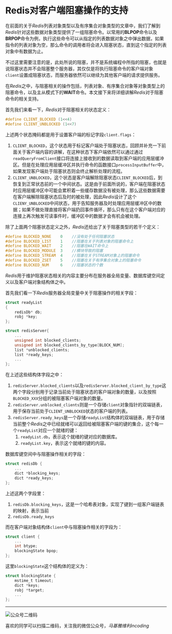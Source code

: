 # Redis对客户端阻塞操作的支持
在前面的关于*Redis*列表对象类型以及有序集合对象类型的文章中，我们了解到*Redis*针对这些数据对象类型提供了一组阻塞命令。以常用的**BLPOP**命令以及**BRPOP**命令为例，执行这些命令可以从指定的列表数据对象之中弹出数据，如果指令的列表对象为空，那么命令的调用者将会进入阻塞状态，直到这个指定的列表对象中有数据为止。

不过这里需要注意的是，此处所说的阻塞，并不是系统编程中所指的阻塞，也就是说阻塞状态并不会阻塞整个服务器，其仅仅是将执行阻塞命令的客户端对象`client`设置成阻塞状态，而服务器依然可以继续为其他客户端的请求提供服务。

在*Redis*之中，与阻塞相关的操作包括，列表对象、有序集合对象等对象类型上的阻塞命令，以及主从模式下的**WAIT**命令。本文接下来将详细讲解*Redis*对于阻塞命令的相关支持。

首先我们来看一下，*Redis*对于阻塞相关的状态定义：
```c
#define CLIENT_BLOCKED (1<<4)
#define CLIENT_UNBLOCKED (1<<7)
```
上述两个状态掩码都是用于设置客户端的标记字段`client.flags`：
1. `CLIENT_BLOCKED`，这个状态用于标记客户端处于阻塞状态，回顾并补充一下前面关于客户端内容的讲解，在这种状态下客户端依然可以通过通过`readQueryFromClient`接口将连接上接收到的数据读取到客户端的应用层缓冲区。但是在处理应用层缓冲区并执行命令的函数接口`processInputBuffer`中，如果发现客户端处于阻塞状态则会终止解析处理的流程。
1. `CLIENT_UNBLOCKED`，这个状态是客户端解除阻塞状态`CLIENT_BLOCKED`后，到恢复到正常状态前的一个中间状态。这是由于前面所说的，客户端在阻塞状态时应用层缓冲区中可能会累积着一些缓存数据没有被处理，那么这些数据需要在客户端解除阻塞状态后及时的被处理，因此*Redis*设计了这个`CLIENY_UNBLOCKED`中间状态，用于告知服务器及时处理应用层缓冲区中的数据；如果不做处理直接将客户端扔回事件循环，那么只有在这个客户端对应的连接上再次触发可读事件时，缓冲区中的数据才会有机会被处理。

除了上面两个阻塞状态定义之外，*Redis*还给出了关于阻塞类型的若干个定义：
```c
#define BLOCKED_NONE    0    //没有处于任何阻塞状态
#define BLOCKED_LIST    1    //阻塞在关于列表对象的阻塞命令上
#define BLOCKED_WAIT    2    //阻塞在WAIT命令上
#define BLOCKED_MODULE  3    //模块导致的阻塞
#define BLOCKED_STREAM  4    //阻塞在关于STREAM对象上的阻塞命令
#define BLOCKED_ZSET    5    //阻塞在关于有序集合对象上的阻塞命令
#define BLOCKED_NUM     6    //阻塞状态的个数
```

*Redis*用于维护阻塞状态相关的内容主要分布在服务器全局变量、数据库键空间定义以及客户端对象结构体之中。

首先我们看一下*Redis*服务器全局变量中关于阻塞操作的相关字段：
```c
struct readyList
{
    redisDb* db;
    robj *key;
};

struct redisServer{
    ...
    unsigned int blocked_clients;
    unsigned int blocked_clients_by_type[BLOCK_NUM];
    list *unblocked_clients;
    list *ready_keys;
    ...
};
```
在上述这些结构体字段之中：
1. `redisServer.blocked_clients`以及`redisServer.blocked_client_by_type`这两个字段分别用于记录当前处于阻塞状态的客户端对象的数量，以及按照`BLOCKED_XXX`分组的被阻塞客户端对象的数量。
1. `redisServer.unblocked_clients`则是一个存储`client`对象指针的双端链表，用于保存当前处于`CLIENT_UNBLOCKED`状态的客户端的列表。
1. `redisServer.ready_keys`是一个存储`readyList`结构体的双端链表，用于存储当前整个*Redis*之中已经就绪可以返回给被阻塞客户端的键的集合，这个每一个`readyList`对应一个就绪的键：
    1. `readyList.db`，表示这个就绪的键对应的数据库。
    1. `readyList.key`，表示这个就绪的键的内容。

数据库键空间中与阻塞操作相关的字段：
```c
struct redisDb {
    ...
    dict *blocking_keys;
    dict *ready_keys;
};
```
上述这两个字段里：
1. `redisDb.blocking_keys`，这是一个哈希表对象，实现了键到一组客户端链表的映射，表示当前
1. `redisDb.ready_keys`

而在客户端对象结构体`client`中与阻塞操作相关的字段为：
```c
struct client {
    ...
    int btype;
    blockingState bpop;
};
```

这里`blockingState`这个结构体的定义为：
```c
struct blockingState {
    mstime_t timeout;
    dict *keys;
    robj *target;
    ...
};
```

***
![公众号二维码](https://machiavelli-1301806039.cos.ap-beijing.myqcloud.com/qrcode_for_gh_836beef2355a_344.jpg)

喜欢的同学可以扫描二维码，关注我的微信公众号，*马基雅维利incoding*